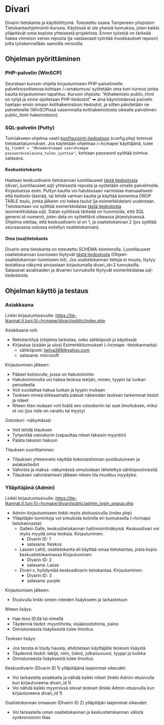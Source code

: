 # Divari
Divarin tietokanta ja käyttöliittymä. Toteutettu osana Tampereen yliopiston Tietokantaohjelmointi-kurssia. 
Käytössä ei ole yheisiä tunnuksia, joten kaikki ylläpitävät omia kopiota yhteisestä projektista. Ennen työstöä on tärkeää hakea viimeisin versio reposta (ja vastaavasti työntää muokkaukset repoon) jotta työskennellään samoilla versioilla. 

## Ohjelman pyörittäminen

### PHP-palvelin (WinSCP)
Seurataan kurssin ohjeita kirjautumiseen PHP-palvelimelle. 
palvelinosoitteessa kohtaan /~omatunnus/ syötetään oma tuni-tunnus jonka kautta kirjautuminen tapahtuu. 
Kurssin ohjeista: "Alihakemisto public_html on tyhjä ja sinne sijoitetaan PHP-tiedostot" ➡ aina käynnistäessä palvelin haetaan ensin omaan kotihakemistoon tiedostot, ja sitten päivitetään ne palvelimelle (WinSCPissä vasemmalta kotihakemistosta oikealle palvelimen public_html-hakemistoon). 

### SQL-palvelin (Putty) 

Toimiakseen ohjelma vaatii [konfigurointi-tiedostoon](https://github.com/inrat/divari/blob/main/config/config.php) (config.php) toimivat tietokantatunnukset. Jos käytetään ohjelmaa /~hcmape/ käyttäjänä, tulee ```$y_tiedot = "dbname=hcmape user=hcmape password=salasana_tulee_syottaa";``` kohtaan password syöttää toimiva salasana. 

#### Keskustietokanta
Haetaan keskusdivarin tietokannan luontilauseet [tästä tiedostosta](https://github.com/inrat/divari/blob/main/divari_luontilauseet.sql) (divari_luontilauseet.sql) yhteisestä reposta ja syötetään omalle palvelimelle. Kirjautuessa esim. Puttyn kautta voi halutessaan varmistaa manuaalisesti että tiedosto täsmää, tai tehdä varman kautta ja käyttää komentoa DROP TABLE *taulu*, jonka jälkeen voi hakea taulut (ja esimerkkidatan) uudestaan. Tietokantaan voi syöttää esimerkkidataa [tästä tiedostosta](https://github.com/inrat/divari/blob/main/esimerkkidataa.sql) (esimerkkidataa.sql). Datan syötössä tärkeää on huomioida, että SQL generoi id-numerot, joten data on syötettävä oikeassa järjestyksessä. Ohjelma olettaa, että keskusdivarin id on 1, ja osatietokannan 2 (jos syöttää seuraavassa osiossa esitellyn osatietokannan).

#### Oma (osa)tietokanta
Divarin oma tietokanta on toteutettu SCHEMA-toiminnolla. Luontilauseet osatietokannan luomiseen löytyvät [tästä tiedostosta](https://github.com/inrat/divari/blob/main/Ohjeet-osatietokannan-luomiseen.txt) (Ohjeet-osatietokannan-luomiseen.txt). Jos osatietokannan tietoja ei muuta, löytyy testattava näkymä ainoastaan kirjautumalla divari_id=2 tunnuksilla. Salasanat asiakkaiden ja divarien tunnuksille löytyvät esimerkkidataa.sql-tiedostosta.

## Ohjelman käyttö ja testaus

### Asiakkaana

Linkki kirjautumissivulle: https://tie-tkannat.it.tuni.fi/~hcmape/divari/public/index.php

Asiakkaana voit:
- Rekisteröityä (ohjelma tarkistaa, onko sähköposti jo käytössä)
- Kirjautua (sisään ja ulos)
  Esimerkkitunnukset (~hcmape -tietokannasta):
  * sähköposti: belva369@yahoo.com
  * salasana: microsoft
    
Kirjautumisen jälkeen:
- Pääset kotisivulle, jossa on hakutoiminto
- Hakutoiminnolla voi hakea teoksia tekijän, nimen, tyypin tai luokan perusteella
- Voit suodattaa hakua luokan ja tyypin mukaan
- Teoksen nimeä klikkaamalla pääset näkemään teoksen tarkemmat tiedot ja niteet
- Niteen tilan mukaan voit lisätä sen ostoskoriin tai saat ilmoituksen, miksi et voi (jos nide on varattu tai myyty)

Ostoskori -näkymässä:
- Voit tehdä tilauksen
- Tyhjentää ostoskorin (vapauttaa niteet takaisin myyntiin)
- Palata takaisin hakuun

Tilauksen suorittaminen: 
- Tilauksen yhteenveto näyttää kokonaishinnan postikuluineen ja asiakastiedot
- Vahvista ja maksa -näkymässä simuloidaan lähetettyä sähköpostiviestiä
- Tilauksen vahvistamisen jälkeen niteen tila muuttuu myydyksi

### Ylläpitäjänä (Admin)

Linkki kirjautumissivulle: https://tie-tkannat.it.tuni.fi/~hcmape/divari/public/admin_login_popup.php

- Admin-kirjautumiseen linkki myös aloitussivulla (index.php)
- Ylläpitäjän toimintoja voi simuloida kolmilla eri tunnuksella (~hcmape tietokannasta):
    - Gallein Galle, keskustietokannan hallinnointinäkymä. Keskusdivari voi myös myydä omia teoksia. 
        Kirjautuminen: 
        * Divarin ID: 1 
        * salasana: Keskus
    - Lassen Lehti, osatietokanta eli käyttää omaa tietokantaa, josta kopio keskustietokannassa
        Kirjautuminen:
        * Divarin ID: 2
        * salasana: Lasse
    - Divari x, hyödyntää keskusdivarin tietokantaa.
         Kirjautuminen:
         * Divarin ID: 3
         * salasana: purple
           
Kirjautumisen jälkeen:
- Etusivulla linkki omien niteiden lisäykseen ja tarkasteluun

Niteen lisäys:
- Hae teos ID:llä tai nimellä
- Täydennä tiedot: myyntihinta, sisäänostohinta, paino
- Onnistuneesta lisäyksestä tulee ilmoitus

Teoksen lisäys:
- Jos teosta ei löydy hausta, ehdotetaan käyttäjälle teoksen lisäystä
- Täydennä tiedot: tekijä, nimi, (isbn), julkaisuvuosi, tyyppi ja luokka
- Onnistuneesta lisäyksestä tulee ilmoitus

Keskusdivarin (Divarin ID 1) ylläpitäjänä laajemmat oikeudet:
- Voi tarkastella asiakkaita ja nähdä kaikki niteet (linkki Admin-etusivulla kun kirjautuneena divari_id 1)
- Voi nähdä kaikki myynnissä olevat teokset (linkki Admin-etusivulla kun kirjautuneena divari_id 1)

Osatietokannan omaavan (Divarin ID 2) ylläpitäjän laajemmat oikeudet:
- Voi tarkastella oman osatietokannan ja keskustietokannan välistä synkronoinnin tilaa
